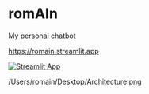 # romAIn
My personal chatbot

https://romain.streamlit.app

[![Streamlit App](https://static.streamlit.io/badges/streamlit_badge_black_white.svg)](https://romain.streamlit.app)

/Users/romain/Desktop/Architecture.png


